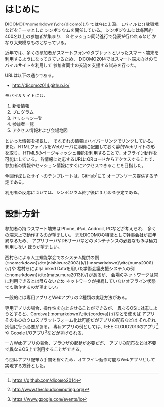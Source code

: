 # はじめに

DICOMO{::nomarkdown}\cite{dicomo}{:/}
では年に１回、モバイルと分散環境などをテーマとした
シンポジウムを開催している。
シンポジウムには毎回約400名以上の参加者が集まり、
８セッション同時進行で発表が行われるなど
かなり大規模なものとなっている。

近年では、多くの参加者がスマートフォンやタブレットといったスマート端末を
利用するようになってきているため、
DICOMO2014ではスマート端末向けのモバイルサイトを利用して
参加者同士の交流を支援する試みを行った。

URLは以下の通りである。

- <http://dicomo2014.github.io/>

モバイルサイトには、

1. 新着情報
2. プログラム
3. セッション一覧
4. 参加者一覧
5. アクセス情報および会場地図

といった情報を掲載し、
それぞれの情報はハイパーリンクでリンクしている。
また、HTMLファイルをWebサーバに事前に配置しておく静的Webサイトの形を取り、
HTML5のページキャッシュ機能を利用することで、オフライン動作を可能にしている。
各情報に対応するURLにQRコードからアクセスすることで、
参加者の情報やセッション情報にすぐにアクセスできることを目指した。

今回作成したサイトのテンプレートは、GitHub[^dicomogithub]にて
オープンソース提供する予定である。

[^dicomogithub]: https://github.com/dicomo2014

利用者の反応については、シンポジウム終了後にまとめる予定である。

# 設計方針

参加者の持つスマート端末はiPhone, iPad, Android, PCなどが考えられ、
多くの端末上で動作するのが望ましい。
またDICOMOの特徴として幹事会社が毎年異なるため、
アプリサーバやDBサーバなどのメンテナンスの必要なものは極力利用しない
ほうが望ましい。

西村らによる人工知能学会でのシステム提供の例
{::nomarkdown}\cite{nishimura2003}{:/}{::nomarkdown}\cite{numa2006}{:/}や
松村らによるLinked Dataを用いた学術会議支援システムの例
{::nomarkdown}\cite{matsumura2013}{:/}があるが、
会場のネットワークは常に利用できるとは限らないため
ネットワークが接続していないオフライン状態でも動作するのが望ましい。

一般的には専用アプリとWebアプリの２種類の実現方法がある。

専用アプリの場合、操作性を向上させることができるが、
異なるOSに対応しようとすると、Cordova{::nomarkdown}\cite{cordova}{:/}などを使えば
アプリそのもののクロスプラットフォーム化は可能だがアプリの配布などは
それぞれ別個に行う必要がある。
専用アプリの例としては、IEEE CLOUD2013のアプリ[^ieeecloud]や
Google I/Oアプリ[^googleio]などが挙げられる。

[^ieeecloud]: http://www.thecloudcomputing.org/
[^googleio]: https://www.google.com/events/io

一方Webアプリの場合、ブラウザの起動が必要だが、
アプリの配布などは不要で異なるOS上で利用することができる。

今回はアプリ配布の手間を省くため、オフライン動作可能なWebアプリとして
実現する方針とした。
